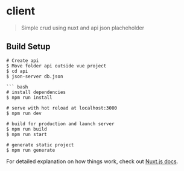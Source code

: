 # client

> Simple crud using nuxt and api json placheholder

## Build Setup

``` API
# Create api
$ Move folder api outside vue project
$ cd api
$ json-server db.json

``` bash
# install dependencies
$ npm run install

# serve with hot reload at localhost:3000
$ npm run dev

# build for production and launch server
$ npm run build
$ npm run start

# generate static project
$ npm run generate
```

For detailed explanation on how things work, check out [Nuxt.js docs](https://nuxtjs.org).
